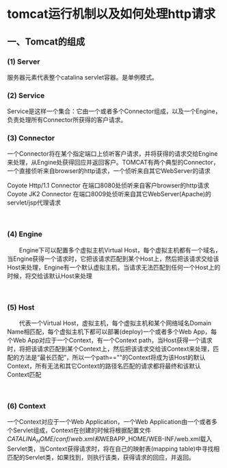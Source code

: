 # tomcat运行机制以及如何处理http请求

## 一、Tomcat的组成
### (1) Server

服务器元素代表整个catalina servlet容器。是单例模式。

### (2) Service
Service是这样一个集合：它由一个或者多个Connector组成，以及一个Engine，负责处理所有Connector所获得的客户请求。

### (3) Connector

一个Connector将在某个指定端口上侦听客户请求，并将获得的请求交给Engine来处理，从Engine处获得回应并返回客户。TOMCAT有两个典型的Connector，一个直接侦听来自browser的http请求，一个侦听来自其它WebServer的请求

Coyote Http/1.1 Connector 在端口8080处侦听来自客户browser的http请求
Coyote JK2 Connector 在端口8009处侦听来自其它WebServer(Apache)的servlet/jsp代理请求

 

### (4) Engine
　　Engine下可以配置多个虚拟主机Virtual Host，每个虚拟主机都有一个域名，当Engine获得一个请求时，它把该请求匹配到某个Host上，然后把该请求交给该Host来处理，Engine有一个默认虚拟主机，当请求无法匹配到任何一个Host上的时候，将交给该默认Host来处理

 

### (5) Host
　　代表一个Virtual Host，虚拟主机，每个虚拟主机和某个网络域名Domain Name相匹配，每个虚拟主机下都可以部署(deploy)一个或者多个Web App，每个Web App对应于一个Context，有一个Context path，当Host获得一个请求时，将把该请求匹配到某个Context上，然后把该请求交给该Context来处理，匹配的方法是“最长匹配”，所以一个path==""的Context将成为该Host的默认Context，所有无法和其它Context的路径名匹配的请求都将最终和该默认Context匹配

 

### (6) Context
一个Context对应于一个Web Application，一个Web Application由一个或者多个Servlet组成，Context在创建的时候将根据配置文件$CATALINA_HOME/conf/web.xml和$WEBAPP_HOME/WEB-INF/web.xml载入Servlet类，当Context获得请求时，将在自己的映射表(mapping table)中寻找相匹配的Servlet类，如果找到，则执行该类，获得请求的回应，并返回。
